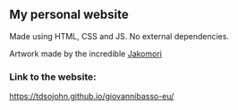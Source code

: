 ## My personal website

Made using HTML, CSS and JS. No external dependencies.

Artwork made by the incredible [Jakomori](https://github.com/Jakomori)

### Link to the website:

https://tdsojohn.github.io/giovannibasso-eu/